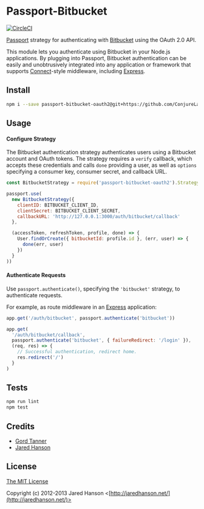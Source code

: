 # Passport-Bitbucket

[![CircleCI](https://circleci.com/gh/ConjureLabs/passport-bitbucket-oauth2/tree/master.svg?style=svg)](https://circleci.com/gh/ConjureLabs/passport-bitbucket-oauth2/tree/master)

[Passport](https://github.com/jaredhanson/passport) strategy for authenticating
with [Bitbucket](https://bitbucket.org/) using the OAuth 2.0 API.

This module lets you authenticate using Bitbucket in your Node.js applications.
By plugging into Passport, Bitbucket authentication can be easily and
unobtrusively integrated into any application or framework that supports
[Connect](http://www.senchalabs.org/connect/)-style middleware, including
[Express](http://expressjs.com/).

## Install

```sh
npm i --save passport-bitbucket-oauth2@git+https://github.com/ConjureLabs/passport-bitbucket-oauth2.git
```

## Usage

#### Configure Strategy

The Bitbucket authentication strategy authenticates users using a Bitbucket
account and OAuth tokens.  The strategy requires a `verify` callback, which
accepts these credentials and calls `done` providing a user, as well as
`options` specifying a consumer key, consumer secret, and callback URL.

```js
const BitbucketStrategy = require('passport-bitbucket-oauth2').Strategy

passport.use(
  new BitbucketStrategy({
    clientID: BITBUCKET_CLIENT_ID,
    clientSecret: BITBUCKET_CLIENT_SECRET,
    callbackURL: 'http://127.0.0.1:3000/auth/bitbucket/callback'
  },

  (accessToken, refreshToken, profile, done) => {
    User.findOrCreate({ bitbucketId: profile.id }, (err, user) => {
      done(err, user)
    })
  }
))
```

#### Authenticate Requests

Use `passport.authenticate()`, specifying the `'bitbucket'` strategy, to
authenticate requests.

For example, as route middleware in an [Express](http://expressjs.com/)
application:

```js
app.get('/auth/bitbucket', passport.authenticate('bitbucket'))

app.get(
  '/auth/bitbucket/callback',
  passport.authenticate('bitbucket', { failureRedirect: '/login' }),
  (req, res) => {
    // Successful authentication, redirect home.
    res.redirect('/')
  }
)
```

## Tests

```sh
npm run lint
npm test
```

## Credits

  - [Gord Tanner](http://github.com/gtanner)
  - [Jared Hanson](http://github.com/jaredhanson)

## License

[The MIT License](http://opensource.org/licenses/MIT)

Copyright (c) 2012-2013 Jared Hanson <[http://jaredhanson.net/](http://jaredhanson.net/)>
